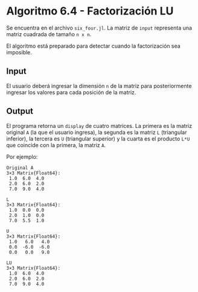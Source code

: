 # Algoritmo 6.4 - Factorización LU

Se encuentra en el archivo `six_four.jl`. La matriz de `input` representa una matriz cuadrada de tamaño `n x n`.

El algoritmo está preparado para detectar cuando la factorización sea imposible.

## Input
El usuario deberá ingresar la dimensión `n` de la matriz para posteriormente ingresar los valores para cada posición de la matriz.

## Output
El programa retorna un `display` de cuatro matrices. La primera es la matriz original `A` (la que el usuario ingresa), la segunda es la matriz `L` (triangular inferior), la tercera es `U` (triangular superior) y la cuarta es el producto `L*U` que coincide con la primera, la matriz `A`.

Por ejemplo:

```
Original A
3×3 Matrix{Float64}:
 1.0  6.0  4.0
 2.0  6.0  2.0
 7.0  9.0  4.0

L
3×3 Matrix{Float64}:
 1.0  0.0  0.0
 2.0  1.0  0.0
 7.0  5.5  1.0

U
3×3 Matrix{Float64}:
 1.0   6.0   4.0
 0.0  -6.0  -6.0
 0.0   0.0   9.0

LU
3×3 Matrix{Float64}:
 1.0  6.0  4.0
 2.0  6.0  2.0
 7.0  9.0  4.0
```